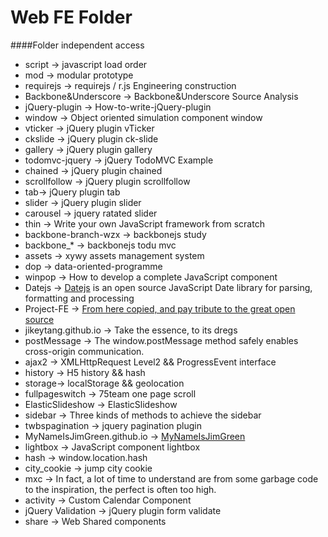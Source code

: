# Web FE Folder

####Folder independent access
* script -> javascript load order
* mod -> modular prototype
* requirejs -> requirejs / r.js Engineering construction
* Backbone&Underscore -> Backbone&Underscore Source Analysis
* jQuery-plugin -> How-to-write-jQuery-plugin
* window -> Object oriented simulation component window
* vticker -> jQuery plugin vTicker
* ckslide -> jQuery plugin ck-slide
* gallery -> jQuery plugin gallery
* todomvc-jquery -> jQuery TodoMVC Example
* chained -> jQuery plugin chained
* scrollfollow -> jQuery plugin scrollfollow
* tab-> jQuery plugin tab
* slider -> jQuery plugin slider
* carousel -> jquery ratated slider
* thin -> Write your own JavaScript framework from scratch
* backbone-branch-wzx -> backbonejs study
* backbone_* -> backbonejs todu mvc
* assets -> xywy assets management system
* dop -> data-oriented-programme
* winpop -> How to develop a complete JavaScript component
* Datejs -> [Datejs](http://datejs.com/) is an open source JavaScript Date library for parsing, formatting and processing
* Project-FE -> [From here copied, and pay tribute to the great open source](https://github.com/hehongwei44/Project-FE)
* jikeytang.github.io -> Take the essence, to its dregs
* postMessage -> The window.postMessage method safely enables cross-origin communication.
* ajax2 -> XMLHttpRequest Level2 && ProgressEvent interface
* history -> H5 history && hash
* storage-> localStorage && geolocation
* fullpageswitch -> 75team one page scroll
* ElasticSlideshow -> ElasticSlideshow
* sidebar -> Three kinds of methods to achieve the sidebar
* twbspagination -> jquery pagination plugin
* MyNameIsJimGreen.github.io -> [MyNameIsJimGreen](http://www.babyforlove.com/)
* lightbox -> JavaScript component lightbox
* hash -> window.location.hash
* city_cookie -> jump city cookie
* mxc -> In fact, a lot of time to understand are from some garbage code to the inspiration, the perfect is often too high.
* activity -> Custom Calendar Component
* jQuery Validation -> jQuery plugin form validate
* share -> Web Shared components